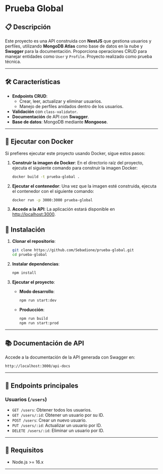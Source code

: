 
# Prueba Global

## 📋 Descripción
Este proyecto es una API construida con **NestJS** que gestiona usuarios y perfiles, utilizando **MongoDB Atlas** como base de datos en la nube y **Swagger** para la documentación. Proporciona operaciones CRUD para manejar entidades como `User` y `Profile`. Proyecto realizado como prueba técnica.

---

## 🛠 Características
- **Endpoints CRUD**:
  - Crear, leer, actualizar y eliminar usuarios.
  - Manejo de perfiles anidados dentro de los usuarios.
- **Validación** con `class-validator`.
- **Documentación** de API con **Swagger**.
- **Base de datos**: MongoDB mediante **Mongoose**.

---

## 🚢 Ejecutar con Docker

Si prefieres ejecutar este proyecto usando Docker, sigue estos pasos:

1. **Construir la imagen de Docker**:
   En el directorio raíz del proyecto, ejecuta el siguiente comando para construir la imagen Docker:
   ```bash
   docker build -t prueba-global .
   ```

2. **Ejecutar el contenedor**:
   Una vez que la imagen esté construida, ejecuta el contenedor con el siguiente comando:
   ```bash
   docker run -p 3000:3000 prueba-global
   ```

3. **Accede a la API**:
   La aplicación estará disponible en [http://localhost:3000](http://localhost:3000).

## 🚀 Instalación

1. **Clonar el repositorio**:
   ```bash
   git clone https://github.com/Sebadione/prueba-global.git
   cd prueba-global
   ```

2. **Instalar dependencias**:
   ```bash
   npm install
   ```

4. **Ejecutar el proyecto**:
   - **Modo desarrollo**:
     ```bash
     npm run start:dev
     ```
   - **Producción**:
     ```bash
     npm run build
     npm run start:prod
     ```

---

## 📚 Documentación de API
Accede a la documentación de la API generada con Swagger en:
```
http://localhost:3000/api-docs
```

---

## 🔑 Endpoints principales
### Usuarios (`/users`)
- `GET /users`: Obtener todos los usuarios.
- `GET /users/:id`: Obtener un usuario por su ID.
- `POST /users`: Crear un nuevo usuario.
- `PUT /users/:id`: Actualizar un usuario por ID.
- `DELETE /users/:id`: Eliminar un usuario por ID.

---

## 🛑 Requisitos
- Node.js >= 16.x

---
